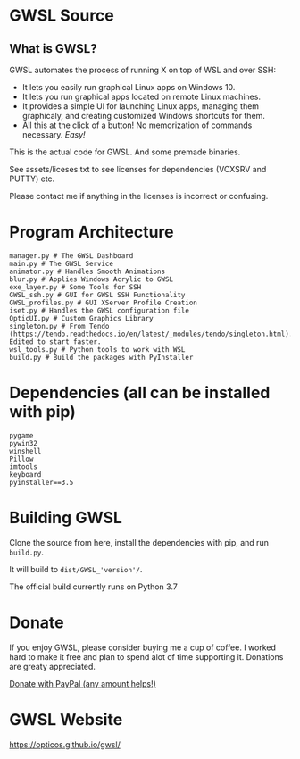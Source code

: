 # GWSL Source

## What is GWSL?
GWSL automates the process of running X on top of WSL and over SSH:
*  It lets you easily run graphical Linux apps on Windows 10.
*  It lets you run graphical apps located on remote Linux machines.
*  It provides a simple UI for launching Linux apps, managing them graphicaly, and creating customized Windows shortcuts for them.
*  All this at the click of a button! No memorization of commands necessary. *Easy!*


This is the actual code for GWSL. And some premade binaries.

See assets/liceses.txt to see licenses for dependencies (VCXSRV and PUTTY) etc.

Please contact me if anything in the licenses is incorrect or confusing.

# Program Architecture
```
manager.py # The GWSL Dashboard
main.py # The GWSL Service
animator.py # Handles Smooth Animations
blur.py # Applies Windows Acrylic to GWSL
exe_layer.py # Some Tools for SSH
GWSL_ssh.py # GUI for GWSL SSH Functionality
GWSL_profiles.py # GUI XServer Profile Creation
iset.py # Handles the GWSL configuration file
OpticUI.py # Custom Graphics Library
singleton.py # From Tendo (https://tendo.readthedocs.io/en/latest/_modules/tendo/singleton.html). Edited to start faster.
wsl_tools.py # Python tools to work with WSL
build.py # Build the packages with PyInstaller
```


# Dependencies (all can be installed with pip)
```
pygame
pywin32
winshell
Pillow
imtools
keyboard
pyinstaller==3.5
```

# Building GWSL
Clone the source from here, install the dependencies with pip, and run ```build.py```.

It will build to ```dist/GWSL_'version'/```.


The official build currently runs on Python 3.7

# Donate

If you enjoy GWSL, please consider buying me a cup of coffee. I worked hard to make it free and plan to spend alot of time supporting it. Donations are greaty appreciated.

[Donate with PayPal (any amount helps!)](https://www.paypal.com/donate/?cmd=_donations&business=VV8W4XA2PZ5R8&item_name=GWSL+Donation&currency_code=USD&Z3JncnB0=)

# GWSL Website
https://opticos.github.io/gwsl/

